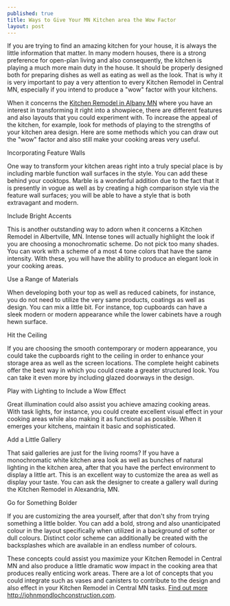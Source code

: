 ```yaml
---
published: true
title: Ways to Give Your MN Kitchen area the Wow Factor
layout: post
---
```


If you are trying to find an amazing kitchen for your house, it is always the little information that matter. In many modern houses, there is a strong preference for open-plan living and also consequently, the kitchen is playing a much more main duty in the house. It should be properly designed both for preparing dishes as well as eating as well as the look. That is why it is very important to pay a very attention to every Kitchen Remodel in Central MN, especially if you intend to produce a "wow" factor with your kitchens.

When it concerns the <a href="http://johnmondlochconstruction.com">Kitchen Remodel in Albany MN</a> where you have an interest in transforming it right into a showpiece, there are different features and also layouts that you could experiment with. To increase the appeal of the kitchen, for example, look for methods of playing to the strengths of your kitchen area design. Here are some methods which you can draw out the "wow" factor and also still make your cooking areas very useful.

Incorporating Feature Walls

One way to transform your kitchen areas right into a truly special place is by including marble function wall surfaces in the style. You can add these behind your cooktops. Marble is a wonderful addition due to the fact that it is presently in vogue as well as by creating a high comparison style via the feature wall surfaces; you will be able to have a style that is both extravagant and modern.

Include Bright Accents

This is another outstanding way to adorn when it concerns a Kitchen Remodel in Albertville, MN. Intense tones will actually highlight the look if you are choosing a monochromatic scheme. Do not pick too many shades. You can work with a scheme of a most 4 tone colors that have the same intensity. With these, you will have the ability to produce an elegant look in your cooking areas.

Use a Range of Materials

When developing both your top as well as reduced cabinets, for instance, you do not need to utilize the very same products, coatings as well as design. You can mix a little bit. For instance, top cupboards can have a sleek modern or modern appearance while the lower cabinets have a rough hewn surface.

Hit the Ceiling

If you are choosing the smooth contemporary or modern appearance, you could take the cupboards right to the ceiling in order to enhance your storage area as well as the screen locations. The complete height cabinets offer the best way in which you could create a greater structured look. You can take it even more by including glazed doorways in the design.

Play with Lighting to Include a Wow Effect

Great illumination could also assist you achieve amazing cooking areas. With task lights, for instance, you could create excellent visual effect in your cooking areas while also making it as functional as possible. When it emerges your kitchens, maintain it basic and sophisticated.

Add a Little Gallery

That said galleries are just for the living rooms? If you have a monochromatic white kitchen area look as well as bunches of natural lighting in the kitchen area, after that you have the perfect environment to display a little art. This is an excellent way to customize the area as well as display your taste. You can ask the designer to create a gallery wall during the Kitchen Remodel in Alexandria, MN.

Go for Something Bolder

If you are customizing the area yourself, after that don't shy from trying something a little bolder. You can add a bold, strong and also unanticipated colour in the layout specifically when utilized in a background of softer or dull colours. Distinct color scheme can additionally be created with the backsplashes which are available in an endless number of colours.

These concepts could assist you maximize your Kitchen Remodel in Central MN and also produce a little dramatic wow impact in the cooking area that produces really enticing work areas. There are a lot of concepts that you could integrate such as vases and canisters to contribute to the design and also effect in your Kitchen Remodel in Central MN tasks. <a href="https://jamisongalen.wordpress.com/2016/03/11/leading-reasons-to-redesign-your-washroom/">Find out more http://johnmondlochconstruction.com</a>.
